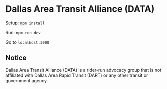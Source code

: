 # Dallas Area Transit Alliance (DATA)

Setup: `npm install`

Run: `npm run dev`

Go to `localhost:3000`

## Notice

Dallas Area Transit Alliance (DATA) is a rider-run advocacy group that is not affiliated with Dallas Area Rapid Transit (DART) or any other transit or government agency.
